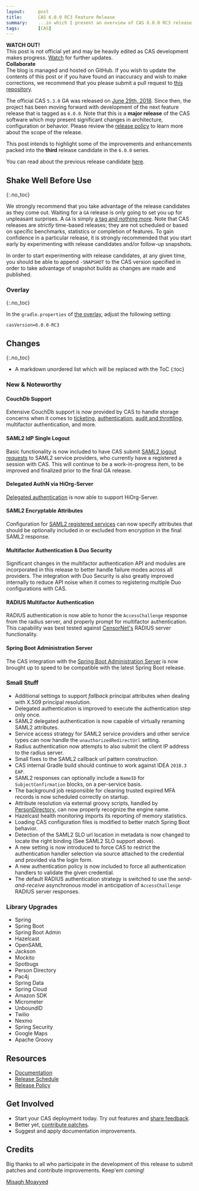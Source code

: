 ```yaml
---
layout:     post
title:      CAS 6.0.0 RC3 Feature Release
summary:    ...in which I present an overview of CAS 6.0.0 RC3 release.
tags:       [CAS]
---
```


<div class="alert alert-danger">
  <strong>WATCH OUT!</strong><br/>This post is not official yet and may be heavily edited as CAS development makes progress. <a href="https://apereo.github.io/feed.xml">Watch</a> for further updates.
</div>

<div class="alert alert-success">
  <strong>Collaborate</strong><br/>The blog is managed and hosted on GitHub. If you wish to update the contents of this post or if you have found an inaccuracy and wish to make corrections, we recommend that you please submit a pull request to <a href="https://github.com/apereo/apereo.github.io">this repository</a>.
</div>

The official CAS `5.3.0` GA was released on [June 29th, 2018](https://github.com/apereo/cas/releases/tag/v5.3.0). Since then, the project has been moving forward with development of the next feature release that is tagged as `6.0.0`. Note that this is a **major release** of the CAS software which *may* present significant changes in architecture, configuration or behavior. Please review the [release policy](https://apereo.github.io/cas/developer/Release-Policy.html) to learn more about the scope of the release.

This post intends to highlight some of the improvements and enhancements packed into the **third** release candidate in the `6.0.0` series.

You can read about the previous release candidate [here](https://apereo.github.io/2018/09/14/600rc2-release/).

## Shake Well Before Use
{:.no_toc}

We strongly recommend that you take advantage of the release candidates as they come out. Waiting for a `GA` release is only going to set you up for unpleasant surprises. A `GA` is simply [a tag and nothing more](https://apereo.github.io/2017/03/08/the-myth-of-ga-rel/). Note that CAS releases are *strictly* time-based releases; they are not scheduled or based on specific benchmarks, statistics or completion of features. To gain confidence in a particular release, it is strongly recommended that you start early by experimenting with release candidates and/or follow-up snapshots.

In order to start experimenting with release candidates, at any given time, you should be able to append `-SNAPSHOT` to the CAS version specified in order to take advantage of snapshot builds as changes are made and published.

### Overlay
{:.no_toc}

In the `gradle.properties` of [the overlay](https://github.com/apereo/cas-overlay-template), adjust the following setting:

```properties
casVersion=6.0.0-RC3
```

## Changes
{:.no_toc}

* A markdown unordered list which will be replaced with the ToC
{:toc}

### New & Noteworthy

#### CouchDb Support

Extensive CouchDb support is now provided by CAS to handle storage concerns when it comes to [ticketing](https://apereo.github.io/cas/development/installation/CouchDB-Ticket-Registry.html), [authentication](https://apereo.github.io/cas/development/installation/Couchbase-Authentication.html), [audit and throttling](https://apereo.github.io/cas/development/installation/Audits.html#couchbase-audits), multifactor authentication, and more.
 
#### SAML2 IdP Single Logout

Basic functionality is now included to have CAS submit [SAML2 logout requests](https://apereo.github.io/cas/development/installation/Configuring-SAML2-Authentication.html) to SAML2 service providers, who currently have a registered a session with CAS.
This will continue to be a work-in-progress item, to be improved and finalized prior to the final GA release.

#### Delegated AuthN via HiOrg-Server

[Delegated authentication](https://apereo.github.io/cas/development/integration/Delegate-Authentication.html) is now able to support HiOrg-Server.
 
#### SAML2 Encryptable Attributes

Configuration for [SAML2 registered services](https://apereo.github.io/cas/development/installation/Configuring-SAML2-Authentication.html) can now specify attributes that should be optionally included in or excluded from encryption in the final SAML2 response.

#### Multifactor Authentication & Duo Security

Significant changes in the multifactor authentication API and modules are incorporated in this release to better handle failure modes across all providers.
The integration with Duo Security is also greatly improved internally to reduce API noise when it comes to registering multiple Duo configurations with CAS.

#### RADIUS Multifactor Authentication

RADIUS authentication is now able to honor the `AccessChallenge` response from the radius server, and properly prompt for multifactor authentication. This capability was best tested against [CensorNet's](https://www.censornet.com/) RADIUS server functionality.

#### Spring Boot Administration Server

The CAS integration with the [Spring Boot Administration Server](https://apereo.github.io/cas/development/installation/Configuring-Monitoring-Administration.html) is now brought up to speed to be compatible with the latest Spring Boot release.

### Small Stuff

- Additional settings to support *fallback* principal attributes when dealing with X.509 principal resolution.
- Delegated authentication is improved to execute the authentication step only once.
- SAML2 delegated authentication is now capable of virtually renaming SAML2 attributes.
- Service access strategy for SAML2 service providers and other service types can now handle the `unauthorizedRedirectUrl` setting.
- Radius authentication now attempts to also submit the client IP address to the radius server.
- Small fixes to the SAML2 callback url pattern construction.
- CAS internal Gradle build should continue to work against IDEA `2018.3 EAP`.
- SAML2 responses can optionally include a `NameID` for `SubjectConfirmation` blocks, on a per-service basis. 
- The background job responsible for cleaning trusted expired MFA records is now scheduled correctly on startup.
- Attribute resolution via external groovy scripts, handled by [PersonDirectory](https://github.com/apereo/person-directory), can now properly recognize the engine name.
- Hazelcast health monitoring imports its reporting of memory statistics.
- Loading CAS configuration files is modified to better match Spring Boot behavior.
- Detection of the SAML2 SLO url location in metadata is now changed to locate the right binding (See SAML2 SLO support above).
- A new setting is now introduced to force CAS to restrict the authentication handler selection via source attached to the credential and provided via the login form.
- A new authentication policy is now included to force all authentication handlers to validate the given credential.
- The default RADIUS authentication strategy is switched to use the *send-and-receive* asynchronous model in anticipation of `AccessChallenge` RADIUS server responses.

### Library Upgrades

- Spring
- Spring Boot
- Spring Boot Admin
- Hazelcast
- OpenSAML
- Jackson
- Mockito
- Spotbugs
- Person Directory
- Pac4j
- Spring Data
- Spring Cloud
- Amazon SDK
- Micrometer
- UnboundID
- Twilio
- Nexmo
- Spring Security
- Google Maps
- Apache Groovy

## Resources

- [Documentation](https://apereo.github.io/cas/development/)
- [Release Schedule](https://github.com/apereo/cas/milestones)
- [Release Policy](https://apereo.github.io/cas/developer/Release-Policy.html)

## Get Involved

- Start your CAS deployment today. Try out features and [share feedback](https://apereo.github.io/cas/Mailing-Lists.html).
- Better yet, [contribute patches](https://apereo.github.io/cas/developer/Contributor-Guidelines.html).
- Suggest and apply documentation improvements.

## Credits

Big thanks to all who participate in the development of this release to submit patches and contribute improvements. Keep'em coming!

[Misagh Moayyed](https://twitter.com/misagh84)
